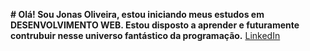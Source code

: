 **# Olá!
	 Sou Jonas Oliveira, estou iniciando meus estudos
	 em DESENVOLVIMENTO WEB.
	 Estou disposto a aprender e futuramente contrubuir
	 nesse universo fantástico da programação.**
[LinkedIn](https://www.linkedin.com/in/jonas-oliveira-abb55b212/)   
